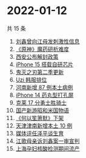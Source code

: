 # 2022-01-12

共 15 条

<!-- BEGIN -->
<!-- 最后更新时间 Wed Jan 12 2022 03:11:42 GMT+0800 (China Standard Time) -->

1. [刘鑫曾向江母发刺激性信息](https://www.zhihu.com/search?q=刘鑫)
1. [《原神》魔药研析难度](https://www.zhihu.com/search?q=原神)
1. [西安公布解封政策](https://www.zhihu.com/search?q=西安解封)
1. [iPhone 15 搭载自研芯片](https://www.zhihu.com/search?q=iPhone15)
1. [鬼灭之刃第二季更新](https://www.zhihu.com/search?q=鬼灭之刃)
1. [Uzi 韩服排位](https://www.zhihu.com/search?q=uzi)
1. [河南新增 87 例本土病例](https://www.zhihu.com/search?q=河南疫情)
1. [iPhone 14 药丸型打孔屏](https://www.zhihu.com/search?q=iPhone14)
1. [克莱 17 分勇士胜骑士](https://www.zhihu.com/search?q=勇士)
1. [国产新游昭和米国物语](https://www.zhihu.com/search?q=昭和米国物语)
1. [《何以笙箫默》下架](https://www.zhihu.com/search?q=何以笙箫默)
1. [天津津南新增本土 10 例](https://www.zhihu.com/search?q=天津疫情)
1. [媒体评任泽平谈生育](https://www.zhihu.com/search?q=任泽平)
1. [江歌母亲诉刘鑫案一审宣判](https://www.zhihu.com/search?q=江歌案)
1. [上海孕妇核酸检测期间流产](https://www.zhihu.com/search?q=上海孕妇)

<!-- END -->
